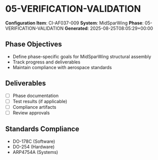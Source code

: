 # 05-VERIFICATION-VALIDATION

**Configuration Item**: CI-AF037-009
**System**: MidSparWing
**Phase**: 05-VERIFICATION-VALIDATION
**Generated**: 2025-08-25T08:05:29+00:00

## Phase Objectives
- Define phase-specific goals for MidSparWing structural assembly
- Track progress and deliverables
- Maintain compliance with aerospace standards

## Deliverables
- [ ] Phase documentation
- [ ] Test results (if applicable)
- [ ] Compliance artifacts
- [ ] Review approvals

## Standards Compliance
- DO-178C (Software)
- DO-254 (Hardware)
- ARP4754A (Systems)

